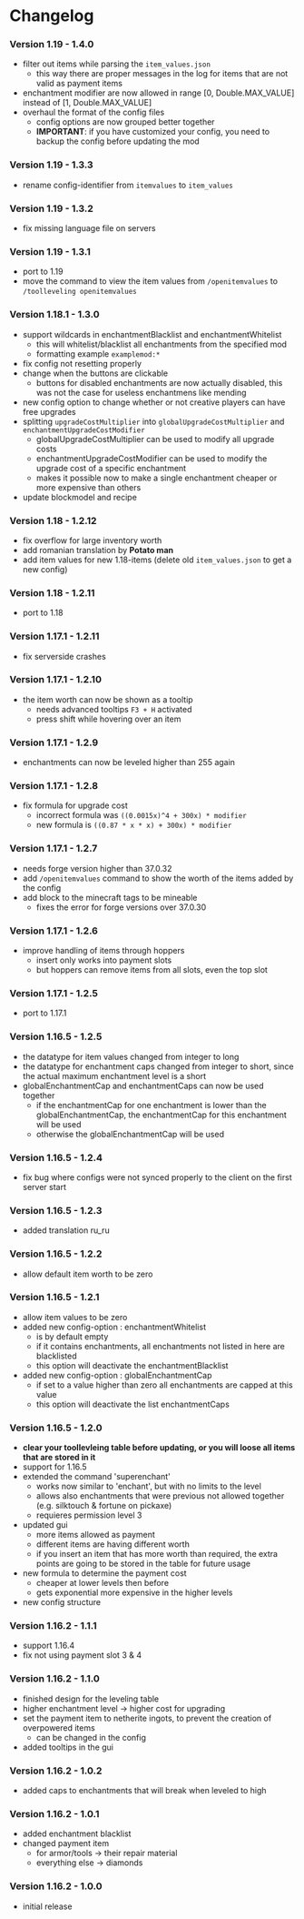 # Changelog

### Version 1.19 - 1.4.0
- filter out items while parsing the `item_values.json`
   - this way there are proper messages in the log for items that are not valid as payment items
- enchantment modifier are now allowed in range [0, Double.MAX_VALUE] instead of [1, Double.MAX_VALUE]
- overhaul the format of the config files
  - config options are now grouped better together 
  - **IMPORTANT**: if you have customized your config, you need to backup the config before updating the mod

### Version 1.19 - 1.3.3
 - rename config-identifier from `itemvalues` to `item_values`

### Version 1.19 - 1.3.2
 - fix missing language file on servers

### Version 1.19 - 1.3.1
 - port to 1.19
 - move the command to view the item values from `/openitemvalues` to `/toolleveling openitemvalues`

### Version 1.18.1 - 1.3.0
 - support wildcards in enchantmentBlacklist and enchantmentWhitelist
     - this will whitelist/blacklist all enchantments from the specified mod
     - formatting example `examplemod:*`
 - fix config not resetting properly
 - change when the buttons are clickable
     - buttons for disabled enchantments are now actually disabled, this was not the case for useless enchantmens like mending
 - new config option to change whether or not creative players can have free upgrades
 - splitting `upgradeCostMultiplier` into `globalUpgradeCostMultiplier` and `enchantmentUpgradeCostModifier`
     - globalUpgradeCostMultiplier can be used to modify all upgrade costs
     - enchantmentUpgradeCostModifier can be used to modify the upgrade cost of a specific enchantment
     - makes it possible now to make a single enchantment cheaper or more expensive than others
 - update blockmodel and recipe
 
### Version 1.18 - 1.2.12
 - fix overflow for large inventory worth
 - add romanian translation by **Potato man**
 - add item values for new 1.18-items (delete old `item_values.json` to get a new config)

### Version 1.18 - 1.2.11
 - port to 1.18

### Version 1.17.1 - 1.2.11
 - fix serverside crashes

### Version 1.17.1 - 1.2.10
 - the item worth can now be shown as a tooltip
 	- needs  advanced tooltips `F3 + H` activated
 	- press shift while hovering over an item

### Version 1.17.1 - 1.2.9
 - enchantments can now be leveled higher than 255 again

### Version 1.17.1 - 1.2.8
 - fix formula for upgrade cost
     - incorrect formula was `((0.0015x)^4 + 300x) * modifier`
     - new formula is `((0.87 * x * x) + 300x) * modifier`

### Version 1.17.1 - 1.2.7
 - needs forge version higher than 37.0.32
 - add `/openitemvalues` command to show the worth of the items added by the config
 - add block to the minecraft tags to be mineable
     - fixes the error for forge versions over 37.0.30

### Version 1.17.1 - 1.2.6
 - improve handling of items through hoppers
     - insert only works into payment slots
     - but hoppers can remove items from all slots, even the top slot

### Version 1.17.1 - 1.2.5
 - port to 1.17.1

### Version 1.16.5 - 1.2.5
 - the datatype for item values changed from integer to long
 - the datatype for enchantment caps changed from integer to short, since the actual maximum enchantment level is a short
 - globalEnchantmentCap and enchantmentCaps can now be used together
     - if the enchantmentCap for one enchantment is lower than the globalEnchantmentCap, the enchantmentCap for this enchantment will be used
     - otherwise the globalEnchantmentCap will be used

### Version 1.16.5 - 1.2.4
 - fix bug where configs were not synced properly to the client on the first server start

### Version 1.16.5 - 1.2.3
 - added translation ru_ru

### Version 1.16.5 - 1.2.2
 - allow default item worth to be zero

### Version 1.16.5 - 1.2.1
 - allow item values to be zero
 - added new config-option : enchantmentWhitelist
     - is by default empty
     - if it contains enchantments, all enchantments not listed in here are blacklisted
     - this option will deactivate the enchantmentBlacklist
 - added new config-option : globalEnchantmentCap
     - if set to a value higher than zero all enchantments are capped at this value
     - this option will deactivate the list enchantmentCaps

### Version 1.16.5 - 1.2.0
 - **clear your toollevleing table before updating, or you will loose all items that are stored in it**
 - support for 1.16.5
 - extended the command 'superenchant'
     - works now similar to 'enchant', but with no limits to the level
     - allows also enchantments that were previous not allowed together (e.g. silktouch & fortune on pickaxe)
     - requieres permission level 3
 - updated gui
     - more items allowed as payment
     - different items are having different worth
     - if you insert an item that has more worth than required, the extra points are going to be stored in the table for future usage
 - new formula to determine the payment cost
     - cheaper at lower levels then before
     - gets exponential more expensive in the higher levels
 - new config structure

### Version 1.16.2 - 1.1.1
 - support 1.16.4
 - fix not using payment slot 3 & 4

### Version 1.16.2 - 1.1.0
 - finished design for the leveling table
 - higher enchantment level -> higher cost for upgrading
 - set the payment item to netherite ingots, to prevent the creation of overpowered items
     - can be changed in the config
 - added tooltips in the gui

### Version 1.16.2 - 1.0.2
 - added caps to enchantments that will break when leveled to high

### Version 1.16.2 - 1.0.1
 - added enchantment blacklist
 - changed payment item
     - for armor/tools -> their repair material
     - everything else -> diamonds
     
### Version 1.16.2 - 1.0.0
 - initial release
